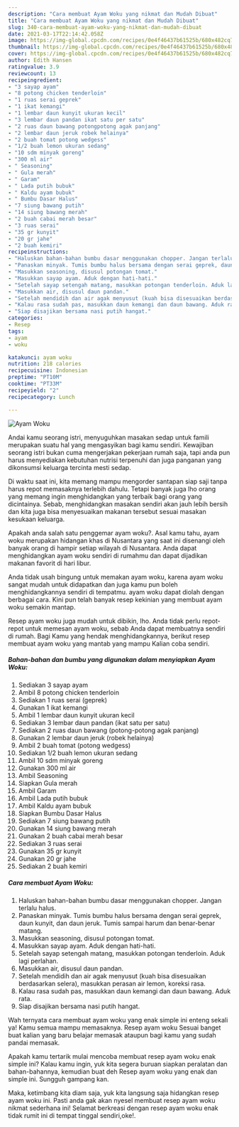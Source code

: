 ```yaml
---
description: "Cara membuat Ayam Woku yang nikmat dan Mudah Dibuat"
title: "Cara membuat Ayam Woku yang nikmat dan Mudah Dibuat"
slug: 340-cara-membuat-ayam-woku-yang-nikmat-dan-mudah-dibuat
date: 2021-03-17T22:14:42.058Z
image: https://img-global.cpcdn.com/recipes/0e4f46437b61525b/680x482cq70/ayam-woku-foto-resep-utama.jpg
thumbnail: https://img-global.cpcdn.com/recipes/0e4f46437b61525b/680x482cq70/ayam-woku-foto-resep-utama.jpg
cover: https://img-global.cpcdn.com/recipes/0e4f46437b61525b/680x482cq70/ayam-woku-foto-resep-utama.jpg
author: Edith Hansen
ratingvalue: 3.9
reviewcount: 13
recipeingredient:
- "3 sayap ayam"
- "8 potong chicken tenderloin"
- "1 ruas serai geprek"
- "1 ikat kemangi"
- "1 lembar daun kunyit ukuran kecil"
- "3 lembar daun pandan ikat satu per satu"
- "2 ruas daun bawang potongpotong agak panjang"
- "2 lembar daun jeruk robek helainya"
- "2 buah tomat potong wedgess"
- "1/2 buah lemon ukuran sedang"
- "10 sdm minyak goreng"
- "300 ml air"
- " Seasoning"
- " Gula merah"
- " Garam"
- " Lada putih bubuk"
- " Kaldu ayam bubuk"
- " Bumbu Dasar Halus"
- "7 siung bawang putih"
- "14 siung bawang merah"
- "2 buah cabai merah besar"
- "3 ruas serai"
- "35 gr kunyit"
- "20 gr jahe"
- "2 buah kemiri"
recipeinstructions:
- "Haluskan bahan-bahan bumbu dasar menggunakan chopper. Jangan terlalu halus."
- "Panaskan minyak. Tumis bumbu halus bersama dengan serai geprek, daun kunyit, dan daun jeruk. Tumis sampai harum dan benar-benar matang."
- "Masukkan seasoning, disusul potongan tomat."
- "Masukkan sayap ayam. Aduk dengan hati-hati."
- "Setelah sayap setengah matang, masukkan potongan tenderloin. Aduk lagi perlahan."
- "Masukkan air, disusul daun pandan."
- "Setelah mendidih dan air agak menyusut (kuah bisa disesuaikan berdasarkan selera), masukkan perasan air lemon, koreksi rasa."
- "Kalau rasa sudah pas, masukkan daun kemangi dan daun bawang. Aduk rata."
- "Siap disajikan bersama nasi putih hangat."
categories:
- Resep
tags:
- ayam
- woku

katakunci: ayam woku 
nutrition: 218 calories
recipecuisine: Indonesian
preptime: "PT10M"
cooktime: "PT33M"
recipeyield: "2"
recipecategory: Lunch

---
```



![Ayam Woku](https://img-global.cpcdn.com/recipes/0e4f46437b61525b/680x482cq70/ayam-woku-foto-resep-utama.jpg)

Andai kamu seorang istri, menyuguhkan masakan sedap untuk famili merupakan suatu hal yang mengasyikan bagi kamu sendiri. Kewajiban seorang istri bukan cuma mengerjakan pekerjaan rumah saja, tapi anda pun harus menyediakan kebutuhan nutrisi terpenuhi dan juga panganan yang dikonsumsi keluarga tercinta mesti sedap.

Di waktu  saat ini, kita memang mampu mengorder santapan siap saji tanpa harus repot memasaknya terlebih dahulu. Tetapi banyak juga lho orang yang memang ingin menghidangkan yang terbaik bagi orang yang dicintainya. Sebab, menghidangkan masakan sendiri akan jauh lebih bersih dan kita juga bisa menyesuaikan makanan tersebut sesuai masakan kesukaan keluarga. 



Apakah anda salah satu penggemar ayam woku?. Asal kamu tahu, ayam woku merupakan hidangan khas di Nusantara yang saat ini disenangi oleh banyak orang di hampir setiap wilayah di Nusantara. Anda dapat menghidangkan ayam woku sendiri di rumahmu dan dapat dijadikan makanan favorit di hari libur.

Anda tidak usah bingung untuk memakan ayam woku, karena ayam woku sangat mudah untuk didapatkan dan juga kamu pun boleh menghidangkannya sendiri di tempatmu. ayam woku dapat diolah dengan berbagai cara. Kini pun telah banyak resep kekinian yang membuat ayam woku semakin mantap.

Resep ayam woku juga mudah untuk dibikin, lho. Anda tidak perlu repot-repot untuk memesan ayam woku, sebab Anda dapat membuatnya sendiri di rumah. Bagi Kamu yang hendak menghidangkannya, berikut resep membuat ayam woku yang mantab yang mampu Kalian coba sendiri.

<!--inarticleads1-->

##### Bahan-bahan dan bumbu yang digunakan dalam menyiapkan Ayam Woku:

1. Sediakan 3 sayap ayam
1. Ambil 8 potong chicken tenderloin
1. Sediakan 1 ruas serai (geprek)
1. Gunakan 1 ikat kemangi
1. Ambil 1 lembar daun kunyit ukuran kecil
1. Sediakan 3 lembar daun pandan (ikat satu per satu)
1. Sediakan 2 ruas daun bawang (potong-potong agak panjang)
1. Gunakan 2 lembar daun jeruk (robek helainya)
1. Ambil 2 buah tomat (potong wedgess)
1. Sediakan 1/2 buah lemon ukuran sedang
1. Ambil 10 sdm minyak goreng
1. Gunakan 300 ml air
1. Ambil  Seasoning
1. Siapkan  Gula merah
1. Ambil  Garam
1. Ambil  Lada putih bubuk
1. Ambil  Kaldu ayam bubuk
1. Siapkan  Bumbu Dasar Halus
1. Sediakan 7 siung bawang putih
1. Gunakan 14 siung bawang merah
1. Gunakan 2 buah cabai merah besar
1. Sediakan 3 ruas serai
1. Gunakan 35 gr kunyit
1. Gunakan 20 gr jahe
1. Sediakan 2 buah kemiri




<!--inarticleads2-->

##### Cara membuat Ayam Woku:

1. Haluskan bahan-bahan bumbu dasar menggunakan chopper. Jangan terlalu halus.
1. Panaskan minyak. Tumis bumbu halus bersama dengan serai geprek, daun kunyit, dan daun jeruk. Tumis sampai harum dan benar-benar matang.
1. Masukkan seasoning, disusul potongan tomat.
1. Masukkan sayap ayam. Aduk dengan hati-hati.
1. Setelah sayap setengah matang, masukkan potongan tenderloin. Aduk lagi perlahan.
1. Masukkan air, disusul daun pandan.
1. Setelah mendidih dan air agak menyusut (kuah bisa disesuaikan berdasarkan selera), masukkan perasan air lemon, koreksi rasa.
1. Kalau rasa sudah pas, masukkan daun kemangi dan daun bawang. Aduk rata.
1. Siap disajikan bersama nasi putih hangat.




Wah ternyata cara membuat ayam woku yang enak simple ini enteng sekali ya! Kamu semua mampu memasaknya. Resep ayam woku Sesuai banget buat kalian yang baru belajar memasak ataupun bagi kamu yang sudah pandai memasak.

Apakah kamu tertarik mulai mencoba membuat resep ayam woku enak simple ini? Kalau kamu ingin, yuk kita segera buruan siapkan peralatan dan bahan-bahannya, kemudian buat deh Resep ayam woku yang enak dan simple ini. Sungguh gampang kan. 

Maka, ketimbang kita diam saja, yuk kita langsung saja hidangkan resep ayam woku ini. Pasti anda gak akan nyesel membuat resep ayam woku nikmat sederhana ini! Selamat berkreasi dengan resep ayam woku enak tidak rumit ini di tempat tinggal sendiri,oke!.

